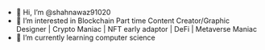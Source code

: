 - 👋 Hi, I’m @shahnawaz91020
- 👀 I’m interested in Blockchain
Part time Content Creator/Graphic Designer | Crypto Maniac | NFT early adaptor | DeFi | Metaverse Maniac
- 🌱 I’m currently learning computer science

<!---
shahnawaz91020/shahnawaz91020 is a ✨ special ✨ repository because its `README.md` (this file) appears on your GitHub profile.
You can click the Preview link to take a look at your changes.
--->
